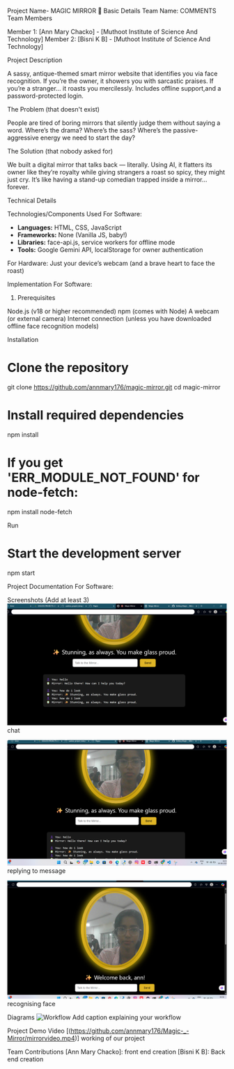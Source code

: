 Project Name- MAGIC MIRROR 🎯
Basic Details
Team Name: COMMENTS
Team Members

Member 1: [Ann Mary Chacko] - [Muthoot Institute of Science And Technology]
Member 2: [Bisni K B] - [Muthoot Institute of Science And Technology]

Project Description

A sassy, antique-themed smart mirror website that identifies you via face recognition. If you’re the owner, it showers you with sarcastic praises. If you’re a stranger… it roasts you mercilessly. Includes offline support,and a password-protected login.

The Problem (that doesn't exist)

People are tired of boring mirrors that silently judge them without saying a word. Where’s the drama? Where’s the sass? Where’s the passive-aggressive energy we need to start the day?

The Solution (that nobody asked for)

We built a digital mirror that talks back — literally. Using AI, it flatters its owner like they’re royalty while giving strangers a roast so spicy, they might just cry. It’s like having a stand-up comedian trapped inside a mirror… forever.


Technical Details

Technologies/Components Used
For Software:

- **Languages:** HTML, CSS, JavaScript
- **Frameworks:** None (Vanilla JS, baby!)
- **Libraries:** face-api.js, service workers for offline mode
- **Tools:** Google Gemini API, localStorage for owner authentication


For Hardware:
Just your device’s webcam (and a brave heart to face the roast)

Implementation
For Software:

1. Prerequisites

Node.js (v18 or higher recommended)
npm (comes with Node)
A webcam (or external camera)
Internet connection (unless you have downloaded offline face recognition models)

Installation

# Clone the repository
git clone https://github.com/annmary176/magic-mirror.git
cd magic-mirror

# Install required dependencies
npm install

# If you get 'ERR_MODULE_NOT_FOUND' for node-fetch:
npm install node-fetch

Run
# Start the development server
npm start



Project Documentation
For Software:

Screenshots (Add at least 3)
![Screenshot1](./image1.png) chat

![Screenshot2](./image2.png) replying to message

![Screenshot3](./image3.png)recognising face

Diagrams
![Workflow](./magic_mirror_workflow) Add caption explaining your workflow



Project Demo
Video
[(https://github.com/annmary176/Magic-_-Mirror/mirrorvideo.mp4)] working of our project



Team Contributions
[Ann Mary Chacko]: front end creation
[Bisni K B]: Back end creation

